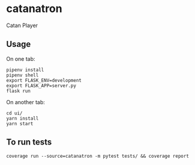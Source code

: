 # catanatron

Catan Player

## Usage

On one tab:

```
pipenv install
pipenv shell
export FLASK_ENV=development
export FLASK_APP=server.py
flask run
```

On another tab:

```
cd ui/
yarn install
yarn start
```

## To run tests

```
coverage run --source=catanatron -m pytest tests/ && coverage report
```
